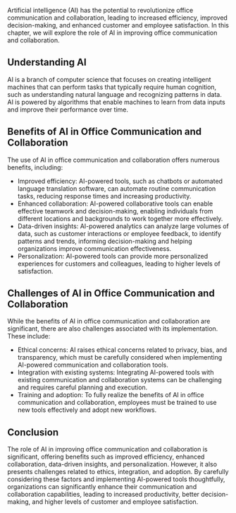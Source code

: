 
Artificial intelligence (AI) has the potential to revolutionize office communication and collaboration, leading to increased efficiency, improved decision-making, and enhanced customer and employee satisfaction. In this chapter, we will explore the role of AI in improving office communication and collaboration.

Understanding AI
----------------

AI is a branch of computer science that focuses on creating intelligent machines that can perform tasks that typically require human cognition, such as understanding natural language and recognizing patterns in data. AI is powered by algorithms that enable machines to learn from data inputs and improve their performance over time.

Benefits of AI in Office Communication and Collaboration
--------------------------------------------------------

The use of AI in office communication and collaboration offers numerous benefits, including:

* Improved efficiency: AI-powered tools, such as chatbots or automated language translation software, can automate routine communication tasks, reducing response times and increasing productivity.
* Enhanced collaboration: AI-powered collaborative tools can enable effective teamwork and decision-making, enabling individuals from different locations and backgrounds to work together more effectively.
* Data-driven insights: AI-powered analytics can analyze large volumes of data, such as customer interactions or employee feedback, to identify patterns and trends, informing decision-making and helping organizations improve communication effectiveness.
* Personalization: AI-powered tools can provide more personalized experiences for customers and colleagues, leading to higher levels of satisfaction.

Challenges of AI in Office Communication and Collaboration
----------------------------------------------------------

While the benefits of AI in office communication and collaboration are significant, there are also challenges associated with its implementation. These include:

* Ethical concerns: AI raises ethical concerns related to privacy, bias, and transparency, which must be carefully considered when implementing AI-powered communication and collaboration tools.
* Integration with existing systems: Integrating AI-powered tools with existing communication and collaboration systems can be challenging and requires careful planning and execution.
* Training and adoption: To fully realize the benefits of AI in office communication and collaboration, employees must be trained to use new tools effectively and adopt new workflows.

Conclusion
----------

The role of AI in improving office communication and collaboration is significant, offering benefits such as improved efficiency, enhanced collaboration, data-driven insights, and personalization. However, it also presents challenges related to ethics, integration, and adoption. By carefully considering these factors and implementing AI-powered tools thoughtfully, organizations can significantly enhance their communication and collaboration capabilities, leading to increased productivity, better decision-making, and higher levels of customer and employee satisfaction.
